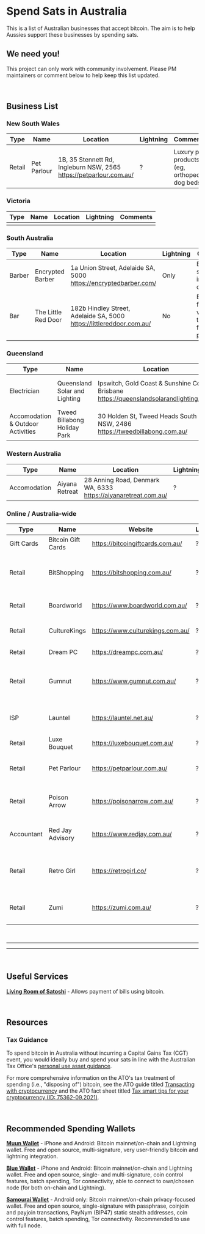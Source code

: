 # Spend Sats in Australia

This is a list of Australian businesses that accept bitcoin. The aim is to help Aussies support these businesses by spending sats. 

## We need you!

This project can only work with community involvement. Please PM maintainers or comment below to help keep this list updated.

&nbsp;&nbsp;

## Business List

### New South Wales

| **Type** | **Name**            | **Location**                            | **Lightning** | **Comments**                                                     |
|----------|---------------------|-----------------------------------------|---------------|------------------------------------------------------------------|
|          |                     |                                         |               |                                                                  |
| Retail   | Pet Parlour | 1B, 35 Stennett Rd, Ingleburn NSW, 2565   https://petparlour.com.au/  | ? | Luxury pet products (eg, orthopedic dog beds)          |



### Victoria

| **Type** | **Name** | **Location** | **Lightning** | **Comments**      |
|----------|----------|--------------|---------------|-------------------|
|          |          |              |               |                   |



### South Australia

| **Type** | **Name**            | **Location**                            | **Lightning** | **Comments**                                                     |
|----------|---------------------|-----------------------------------------|---------------|------------------------------------------------------------------|
| Barber   | Encrypted Barber    | 1a Union Street, Adelaide SA, 5000  https://encryptedbarber.com/      | Only  | Barber specialising in men's cuts                                   |
| Bar      | The Little Red Door | 182b Hindley Street, Adelaide SA, 5000  https://littlereddoor.com.au/ | No    | Bar and function venue. Ask the owner for Bitcoin payments. |



### Queensland

| **Type**   | **Name**            | **Location**                        | **Lightning**  | **Comments**                                                        |
|------------|---------------------|------------------------------------|----------------|---------------------------------------------------------------------|
| Electrician | Queensland Solar and Lighting | Ipswitch, Gold Coast & Sunshine Coast, Brisbane   https://queenslandsolarandlighting.com/ | ? | Solar system and lighting installations |
| Accomodation & Outdoor Activities | Tweed Billabong Holiday Park | 30 Holden St, Tweed Heads South NSW, 2486   https://tweedbillabong.com.au/ | ? | Holiday and amusement park |



### Western Australia

| **Type**     | **Name**            | **Location**                       | **Lightning**  | **Comments**                                                        |
|--------------|---------------------|------------------------------------|----------------|---------------------------------------------------------------------|
| Accomodation | Aiyana Retreat      | 28 Anning Road, Denmark WA, 6333   https://aiyanaretreat.com.au/ | ? | Luxury accomodation                                |



### Online / Australia-wide

| **Type**   | **Name**            | **Website**                        | **Lightning**  | **Comments**                                                        |
|------------|---------------------|------------------------------------|----------------|---------------------------------------------------------------------|
| Gift Cards | Bitcoin Gift Cards  | https://bitcoingiftcards.com.au/   |  ?             | Buy gift cards with Bitcoin                                         |
| Retail     | BitShopping         | https://bitshopping.com.au/        |  ?             | Home, garden, furniture, clothing, appliances, pet care, tools, etc | 
| Retail     | Boardworld          | https://www.boardworld.com.au/     |  ?             | Snowboards, skateboards, and accessories                            |
| Retail     | CultureKings        | https://www.culturekings.com.au/   |  ?             | Clothing (music-, sport-, and stree-twear)                          |
| Retail     | Dream PC            | https://dreampc.com.au/            |  ?             | Custom computer builds                                              |
| Retail     | Gumnut              | https://www.gumnut.com.au/         |  ?             | Board games, card games, tabletop games, miniatures, puzzles        |
| ISP        | Launtel             | https://launtel.net.au/            |  ?             | National Broadband Network (NBN) provider                           |
| Retail     | Luxe Bouquet        | https://luxebouquet.com.au/        |  ?             | Florist                                                             |
| Retail     | Pet Parlour         | https://petparlour.com.au/         |  ?             | Luxury pet products (eg, orthopedic dog beds)                       |
| Retail     | Poison Arrow        | https://poisonarrow.com.au/        |  ?             | Retro and rockabilly clothing and homewares                         |
| Accountant | Red Jay Advisory    | https://www.redjay.com.au/         |  ?             | Accounting and tax services (including cryptocurrencies)            |
| Retail     | Retro Girl          | https://retrogirl.co/              |  ?             | Rare and collectible vintage items (eg, jewellery and accessories)  |
| Retail     | Zumi                | https://zumi.com.au/               |  ?             | Personal electronics (eg, audio, laptops, wearables)                |



&nbsp;&nbsp;

---
---
&nbsp;&nbsp;

## Useful Services

<a href="https://www.livingroomofsatoshi.com/">**Living Room of Satoshi**</a> - Allows payment of bills using bitcoin.

&nbsp;&nbsp;

## Resources
### Tax Guidance
To spend bitcoin in Australia without incurring a Capital Gains Tax (CGT) event, you would ideally buy and spend your sats in line with the Australian Tax Office's <a href="https://www.ato.gov.au/general/gen/tax-treatment-of-crypto-currencies-in-australia---specifically-bitcoin/?page=2#Personal_use_asset">personal use asset guidance</a>. 

For more comprehensive information on the ATO's tax treatment of spending (i.e., "disposing of") bitcoin, see the ATO guide titled <a href="https://www.ato.gov.au/General/Gen/Tax-treatment-of-crypto-currencies-in-Australia---specifically-bitcoin/?anchor=Transactingwithcryptocurrency">Transacting with cryptocurrency</a> and the ATO fact sheet titled <a href="https://iorder.com.au/publication/Download.aspx?ProdID=75362-09.2021">Tax smart tips for your cryptocurrency (ID: 75362-09.2021)</a>.

&nbsp;&nbsp;

## Recommended Spending Wallets

<a href="https://muun.com/">**Muun Wallet**</a> - iPhone and Android: Bitcoin mainnet/on-chain and Lightning wallet. Free and open source, multi-signature, very user-friendly bitcoin and lightning integration. 

<a href="https://bluewallet.io/">**Blue Wallet**</a> - iPhone and Android: Bitcoin mainnet/on-chain and Lightning wallet. Free and open source, single- and multi-signature, coin control features, batch spending, Tor connectivity, able to connect to own/chosen node (for both on-chain and Lightning).

<a href="https://samouraiwallet.com/">**Samourai Wallet**</a> - Android only: Bitcoin mainnet/on-chain privacy-focused wallet. Free and open source, single-signature with passphrase, coinjoin and payjoin transactions, PayNym (BIP47) static stealth addresses, coin control features, batch spending, Tor connectivity. Recommended to use with full node. 


